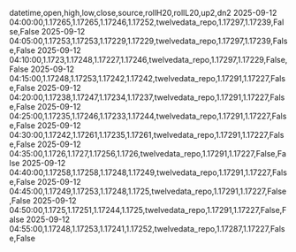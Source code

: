 datetime,open,high,low,close,source,rollH20,rollL20,up2,dn2
2025-09-12 04:00:00,1.17265,1.17265,1.17246,1.17252,twelvedata_repo,1.17297,1.17239,False,False
2025-09-12 04:05:00,1.17253,1.17253,1.17229,1.17229,twelvedata_repo,1.17297,1.17239,False,False
2025-09-12 04:10:00,1.1723,1.17248,1.17227,1.17246,twelvedata_repo,1.17297,1.17229,False,False
2025-09-12 04:15:00,1.17248,1.17253,1.17242,1.17242,twelvedata_repo,1.17291,1.17227,False,False
2025-09-12 04:20:00,1.17238,1.17247,1.17234,1.17237,twelvedata_repo,1.17291,1.17227,False,False
2025-09-12 04:25:00,1.17235,1.17246,1.17233,1.17244,twelvedata_repo,1.17291,1.17227,False,False
2025-09-12 04:30:00,1.17242,1.17261,1.17235,1.17261,twelvedata_repo,1.17291,1.17227,False,False
2025-09-12 04:35:00,1.1726,1.1727,1.17256,1.1726,twelvedata_repo,1.17291,1.17227,False,False
2025-09-12 04:40:00,1.17258,1.17258,1.17248,1.17249,twelvedata_repo,1.17291,1.17227,False,False
2025-09-12 04:45:00,1.17249,1.17253,1.17248,1.1725,twelvedata_repo,1.17291,1.17227,False,False
2025-09-12 04:50:00,1.1725,1.17251,1.17244,1.1725,twelvedata_repo,1.17291,1.17227,False,False
2025-09-12 04:55:00,1.17248,1.17253,1.17241,1.17252,twelvedata_repo,1.17287,1.17227,False,False
